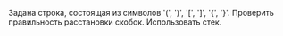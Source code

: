 Задана строка, состоящая из символов '(', ')', '[', ']', '{', '}'. Проверить правильность расстановки скобок. Использовать стек. 